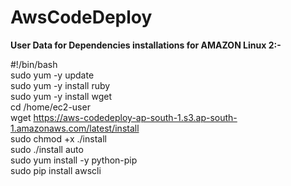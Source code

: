 # AwsCodeDeploy

<b>User Data for Dependencies installations for AMAZON Linux 2:-</b>

#!/bin/bash<br />
sudo yum -y update<br />
sudo yum -y install ruby<br />
sudo yum -y install wget<br />
cd /home/ec2-user<br />
wget https://aws-codedeploy-ap-south-1.s3.ap-south-1.amazonaws.com/latest/install<br />
sudo chmod +x ./install<br />
sudo ./install auto<br />
sudo yum install -y python-pip<br />
sudo pip install awscli<br />